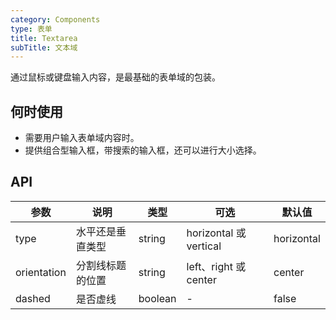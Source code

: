 ```yaml
---
category: Components
type: 表单
title: Textarea  
subTitle: 文本域
---
```


通过鼠标或键盘输入内容，是最基础的表单域的包装。

## 何时使用
- 需要用户输入表单域内容时。
- 提供组合型输入框，带搜索的输入框，还可以进行大小选择。



## API 
| 参数        | 说明             | 类型    | 可选                   | 默认值     |
| ----------- | ---------------- | ------- | ---------------------- | ---------- |
| type        | 水平还是垂直类型 | string  | horizontal 或 vertical | horizontal |
| orientation | 分割线标题的位置 | string  | left、right 或 center  | center     |
| dashed      | 是否虚线         | boolean | -                      | false      |